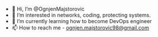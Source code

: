 - 👋 Hi, I’m @OgnjenMajstorovic
- 👀 I’m interested in networks, coding, protecting systems.
- 🌱 I’m currently learning how to become DevOps engineer
- 📫 How to reach me - ognjen.majstorovic98@gmail.com



